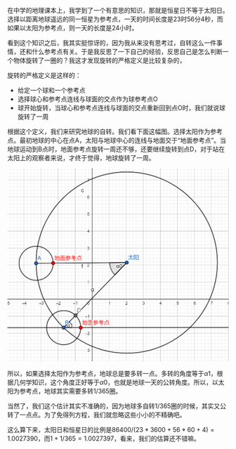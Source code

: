 在中学的地理课本上，我学到了一个有意思的知识，那就是恒星日不等于太阳日。选择以距离地球遥远的同一恒星为参考点，一天的时间长度是23时56分4秒，而如果以太阳为参考点，则一天的长度是24小时。

看到这个知识之后，我其实挺惊讶的，因为我从来没有思考过，自转这么一件事情，还和什么参考点有关。于是我反思了一下自己的经验，反思自己是怎么判断一个物体旋转了一圈的？我这才发现旋转的严格定义是比较复杂的，

旋转的严格定义是这样的：
- 给定一个球和一个参考点
- 选择球心和参考点连线与球面的交点作为球参考点O
- 球开始旋转，当球心和参考点连线与球面的交点重新回到点O时，我们就说球旋转了一周

根据这个定义，我们来研究地球的自转。我们看下面这幅图。选择太阳作为参考点。最初地球的中心在点A，太阳与地球中心的连线与地面交于“地面参考点”。当地球运动到B点时，地面参考点旋转一周还不够，还要继续旋转到点D，对于站在太阳上的观察者来说，才终于觉得，地球旋转了一周。

![](../attachments/Pasted%20image%2020220609204829.png)

所以，如果选择太阳作为参考点，地球总是要多转一点。多转的角度等于$\alpha1$，根据几何学知识，这个角度正好等于$\alpha0$，也就是地球一天的公转角度。所以，以太阳为参考点，地球其实需要多转1/365圈。

当然了，我们这个估计其实不准确的，因为地球多自转1/365圈的时候，其实又公转了一点点。为了免得列方程，我们就忽略这些小小的不精确吧。

这么算下来，太阳日和恒星日的比例是$86400/(23*3600+56*60+4) =  1.0027390$，而$1 + 1/365 = 1.0027397$，看来，我们的估算还不错嘛。


